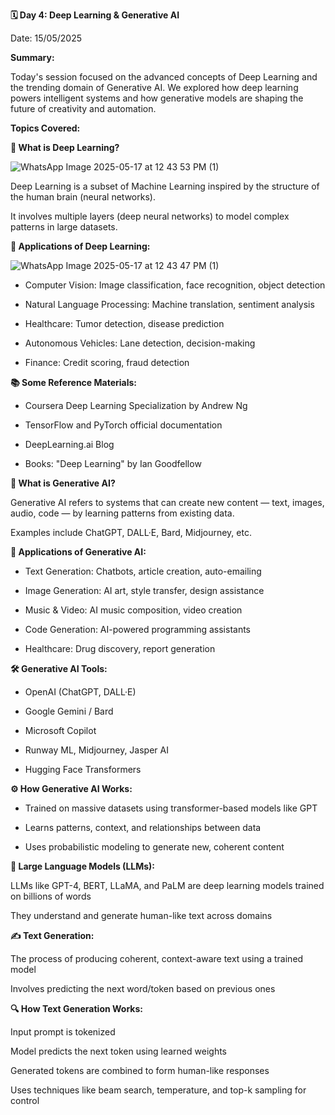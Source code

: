 **🗓 Day 4: Deep Learning & Generative AI**

Date: 15/05/2025

**Summary:**

Today's session focused on the advanced concepts of Deep Learning and the trending domain of Generative AI. We explored how deep learning powers intelligent systems and how generative models are shaping the future of creativity and automation.

**Topics Covered:**

**🧠 What is Deep Learning?**

![WhatsApp Image 2025-05-17 at 12 43 53 PM (1)](https://github.com/user-attachments/assets/17d045df-a6f6-4cf6-a18e-665569391077)

Deep Learning is a subset of Machine Learning inspired by the structure of the human brain (neural networks).

It involves multiple layers (deep neural networks) to model complex patterns in large datasets.

**🚀 Applications of Deep Learning:**

![WhatsApp Image 2025-05-17 at 12 43 47 PM (1)](https://github.com/user-attachments/assets/7c815d60-8783-4c8e-ad6a-f849dfdd66f0)

- Computer Vision: Image classification, face recognition, object detection

- Natural Language Processing: Machine translation, sentiment analysis

- Healthcare: Tumor detection, disease prediction

- Autonomous Vehicles: Lane detection, decision-making

- Finance: Credit scoring, fraud detection

**📚 Some Reference Materials:**

- Coursera Deep Learning Specialization by Andrew Ng

- TensorFlow and PyTorch official documentation

- DeepLearning.ai Blog

- Books: "Deep Learning" by Ian Goodfellow

**🤖 What is Generative AI?**

Generative AI refers to systems that can create new content — text, images, audio, code — by learning patterns from existing data.

Examples include ChatGPT, DALL·E, Bard, Midjourney, etc.

**🧩 Applications of Generative AI:**

- Text Generation: Chatbots, article creation, auto-emailing

- Image Generation: AI art, style transfer, design assistance

- Music & Video: AI music composition, video creation

- Code Generation: AI-powered programming assistants

- Healthcare: Drug discovery, report generation

**🛠 Generative AI Tools:**

- OpenAI (ChatGPT, DALL·E)

- Google Gemini / Bard

- Microsoft Copilot

- Runway ML, Midjourney, Jasper AI

- Hugging Face Transformers

**⚙️ How Generative AI Works:**

- Trained on massive datasets using transformer-based models like GPT

- Learns patterns, context, and relationships between data

- Uses probabilistic modeling to generate new, coherent content

**🧠 Large Language Models (LLMs):**

LLMs like GPT-4, BERT, LLaMA, and PaLM are deep learning models trained on billions of words

They understand and generate human-like text across domains

**✍️ Text Generation:**

The process of producing coherent, context-aware text using a trained model

Involves predicting the next word/token based on previous ones

**🔍 How Text Generation Works:**

Input prompt is tokenized

Model predicts the next token using learned weights

Generated tokens are combined to form human-like responses

Uses techniques like beam search, temperature, and top-k sampling for control
